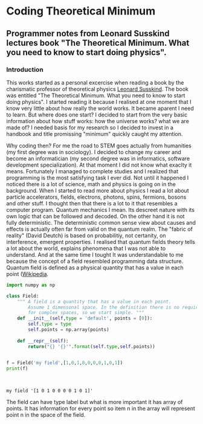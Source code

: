 
# Coding Theoretical Minimum

## Programmer notes from Leonard Susskind lectures book "The Theoretical Minimum. What you need to know to start doing physics". 

### Introduction

This works started as a personal excercise when reading a book by the charismatic professor of theoretical physics [Leonard Susskind](https://en.wikipedia.org/wiki/Leonard_Susskind). The book was entitled "The Theoretical Minimum. What you need to know to start doing physics". I started reading it because I realised at one moment that I know very little about how really the world works. It became aparent I need to learn. But where does one start? I decided to start from the very basic information about how stuff works: how the universe works? what we are made of? I needed basis for my research so I decided to invest in a handbook and title promissing "minimum" quickly caught my attention. 

Why coding then? For me the road to STEM goes actually from humanities (my first degree was in sociology). I decided to change my career and become an informatician (my second degree was in informatics, software development specialization). At that moment I did not know what exaclty it means. Fortunately I managed to complete studies and I realized that programming is the most satisfying task I ever did. Not until it happened I noticed there is a lot of science, math and physics is going on in the background. When I started to read more about physics I read a lot about particle accelerators, fields, electrons, photons, spins, fermions, bosons and other stuff. I thought then that there is a lot to it that resembles a computer program. Quantum mechanics I mean. Its descreet nature with its own logic that can be followed and decoded. On the other hand it is not fully deterministic. The deterministic common sense view about causes and effects is actually often far from valid on the quantum realm. The "fabric of reality" (David Deutch) is based on probabilitiy, not certanity, on interference, emergent properties. I realised that quantum fields theory tells a lot about the world, explains phenomena that I was not able to understand. And at the same time I tought It was understandable to me because the concept of a field resembled programming data structure. Quantum field is defined as a physical quantity that has a value in each point ([Wikipedia](https://en.wikipedia.org/wiki/Field_(physics)). 


```python
import numpy as np

class Field:
    """ A field is a quantity that has a value in each point.
        Assume 1 dimensonal space. In the definition there is no requirements
        for complex spaces, so we start simple. """
    def __init__(self,type = 'default', points = [0]):
        self.type = type
        self.points = np.array(points)
    
    def __repr__(self):
        return("{} '{}'".format(self.type,self.points))
    

f = Field('my field',[1,0,1,0,0,0,0,1,0,1])
print(f)
        
        

```

    my field '[1 0 1 0 0 0 0 1 0 1]'


The field can have type label but what is more important it has array of points. It has information for every point so item n in the array will represent point n in the space of the field.

